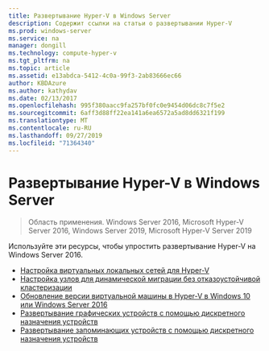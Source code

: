 ```yaml
---
title: Развертывание Hyper-V в Windows Server
description: Содержит ссылки на статьи о развертывании Hyper-V
ms.prod: windows-server
ms.service: na
manager: dongill
ms.technology: compute-hyper-v
ms.tgt_pltfrm: na
ms.topic: article
ms.assetid: e13abdca-5412-4c0a-99f3-2ab83666ec66
author: KBDAzure
ms.author: kathydav
ms.date: 02/13/2017
ms.openlocfilehash: 995f380aacc9fa257bf0fc0e9454d06dc8c7f5e2
ms.sourcegitcommit: 6aff3d88ff22ea141a6ea6572a5ad8dd6321f199
ms.translationtype: MT
ms.contentlocale: ru-RU
ms.lasthandoff: 09/27/2019
ms.locfileid: "71364340"
---
```

# <a name="deploy-hyper-v-on-windows-server"></a>Развертывание Hyper-V в Windows Server

>Область применения. Windows Server 2016, Microsoft Hyper-V Server 2016, Windows Server 2019, Microsoft Hyper-V Server 2019

Используйте эти ресурсы, чтобы упростить развертывание Hyper-V на Windows Server 2016.
   
- [Настройка виртуальных локальных сетей для Hyper-V](configure-virtual-local-areal-networks-for-Hyper-V.md)  
- [Настройка узлов для динамической миграции без отказоустойчивой кластеризации](Set-up-hosts-for-live-migration-without-Failover-Clustering.md)  
- [Обновление версии виртуальной машины в Hyper-V в Windows 10 или Windows Server 2016](Upgrade-virtual-machine-version-in-Hyper-V-on-Windows-or-Windows-Server.md)
- [Развертывание графических устройств с помощью дискретного назначения устройств](deploying-graphics-devices-using-dda.md)
- [Развертывание запоминающих устройств с помощью дискретного назначения устройств](deploying-storage-devices-using-dda.md)  
  


